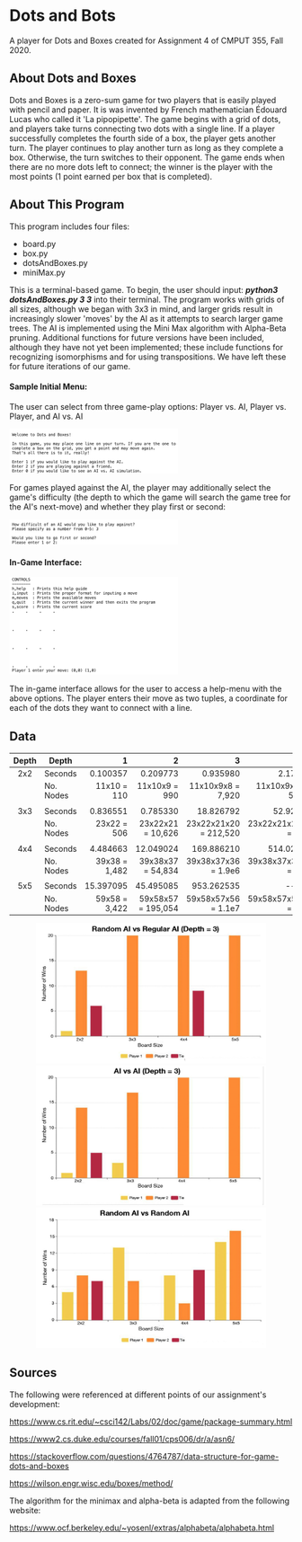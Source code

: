 # Dots and Bots

A player for Dots and Boxes created for Assignment 4 of CMPUT 355, Fall 2020. 

## About Dots and Boxes

Dots and Boxes is a zero-sum game for two players that is easily played with pencil and paper. It is was invented by French mathematician Édouard Lucas who called it 'La pipopipette'. The game begins with a grid of dots, and players take turns connecting two dots with a single line. If a player successfully completes the fourth side of a box, the player gets another turn. The player continues to play another turn as long as they complete a box. Otherwise, the turn switches to their opponent. The game ends when there are no more dots left to connect; the winner is the player with the most points (1 point earned per box that is completed). 

## About This Program

This program includes four files:

- board.py
- box.py
- dotsAndBoxes.py
- miniMax.py

This is a terminal-based game. To begin, the user should input: ***python3 dotsAndBoxes.py 3 3*** into their terminal. The program works with grids of all sizes, although we began with 3x3 in mind, and larger grids result in increasingly slower 'moves' by the AI as it attempts to search larger game trees. The AI is implemented using the Mini Max algorithm with Alpha-Beta pruning. Additional functions for future versions have been included, although they have not yet been implemented; these include functions for recognizing isomorphisms and for using transpositions. We have left these for future iterations of our game.

#### **Sample Initial Menu:**

The user can select from three game-play options: Player vs. AI, Player vs. Player, and AI vs. AI

<img src="https://github.com/christopher-M-Wood/CMPUT355-Assignment4/blob/master/RMimg1.png" alt="RMimg1" style="zoom:50%;" />





For games played against the AI, the player may additionally select the game's difficulty (the depth to which the game will search the game tree for the AI's next-move) and whether they play first or second:

<img src="https://github.com/christopher-M-Wood/CMPUT355-Assignment4/blob/master/RMimg2.png" alt="RMimg2" style="zoom:50%;" />



#### **In-Game Interface:**

<img src="https://github.com/christopher-M-Wood/CMPUT355-Assignment4/blob/master/RMimg3.png" alt="RMimg3" style="zoom:50%;"/>

The in-game interface allows for the user to access a help-menu with the above options. The player enters their move as two tuples, a coordinate for each of the dots they want to connect with a line.

## Data

| Depth | Depth     |              1 |                  2 |                     3 |                       4 |                          5 |
| :---: | --------- | -------------: | -----------------: | --------------------: | ----------------------: | -------------------------: |
|  2x2  | Seconds   |       0.100357 |           0.209773 |              0.935980 |                2.175184 |                   8.914355 |
|       | No. Nodes |    11x10 = 110 |      11x10x9 = 990 |     11x10x9x8 = 7,920 |    11x10x9x8x7 = 55,440 |    11x10x9x8x7x6 = 332,640 |
|       |           |                |                    |                       |                         |                            |
|  3x3  | Seconds   |       0.836551 |           0.785330 |             18.826792 |               52.928475 |                 495.647413 |
|       | No. Nodes |    23x22 = 506 |  23x22x21 = 10,626 | 23x22x21x20 = 212,520 | 23x22x21x20x19 =  4.0e6 |  23x22x21x20x19x18 = 7.2e7 |
|       |           |                |                    |                       |                         |                            |
|  4x4  | Seconds   |       4.484663 |          12.049024 |            169.886210 |              514.022982 |                     ------ |
|       | No. Nodes | 39x38 =  1,482 |  39x38x37 = 54,834 |   39x38x37x36 = 1.9e6 |  39x38x37x36x35 = 6.9e7 |  39x38x37x36x35x34 = 2.3e9 |
|       |           |                |                    |                       |                         |                            |
|  5x5  | Seconds   |      15.397095 |          45.495085 |            953.262535 |                  ------ |                     ------ |
|       | No. Nodes |  59x58 = 3,422 | 59x58x57 = 195,054 |   59x58x57x56 = 1.1e7 |  59x58x57x56x55 = 6.0e8 | 59x58x57x56x55x54 = 3.2e10 |

<p align="center">
  <img width="410" height="250" src="https://github.com/christopher-M-Wood/CMPUT355-Assignment4/blob/master/Graph1.jpg">
  <img width="410" height="250" src="https://github.com/christopher-M-Wood/CMPUT355-Assignment4/blob/master/Graph2.jpg">
  <img width="410" height="250" src="https://github.com/christopher-M-Wood/CMPUT355-Assignment4/blob/master/Graph3.jpg">
</p>

## Sources

The following were referenced at different points of our assignment's development:

https://www.cs.rit.edu/~csci142/Labs/02/doc/game/package-summary.html

https://www2.cs.duke.edu/courses/fall01/cps006/dr/a/asn6/

https://stackoverflow.com/questions/4764787/data-structure-for-game-dots-and-boxes

https://wilson.engr.wisc.edu/boxes/method/

 The algorithm for the minimax and alpha-beta is adapted from the following website:

https://www.ocf.berkeley.edu/~yosenl/extras/alphabeta/alphabeta.html
